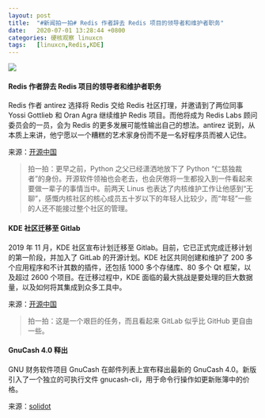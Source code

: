 ```yaml
---
layout: post
title:	"#新闻拍一拍# Redis 作者辞去 Redis 项目的领导者和维护者职务"
date:	2020-07-01 13:28:44 +0800 
categories:	硬核观察 linuxcn 
tags:	[linuxcn,Redis,KDE]
---
```



![](/Asserts/Images//attachment/album/202007/01/132811uzmacekc3mu3caac.jpg)


#### Redis 作者辞去 Redis 项目的领导者和维护者职务


Redis 作者 antirez 选择将 Redis 交给 Redis 社区打理，并邀请到了两位同事 Yossi Gottlieb 和 Oran Agra 继续维护 Redis 项目。而他将成为 Redis Labs 顾问委员会的一员，会为 Redis 的更多发展可能性输出自己的想法。antirez 说到，从本质上来讲，他宁愿以一个糟糕的艺术家身份而不是一名好程序员而被人记住。


来源：[开源中国](https://www.oschina.net/news/116838/antirez-stepped-down)



> 
> 拍一拍：更早之前，Python 之父已经潇洒地放下了 Python “仁慈独裁者”的身份。开源软件领袖也会老去，也会厌倦将一生都投入到一件看起来要做一辈子的事情当中。前两天 Linus 也表达了内核维护工作让他感到“无聊”，感慨内核社区的核心成员五十岁以下的年轻人比较少，而“年轻”一些的人还不能接过整个社区的管理。
> 
> 
> 


#### KDE 社区迁移至 Gitlab


2019 年 11 月，KDE 社区宣布计划迁移至 Gitlab。目前，它已正式完成迁移计划的第一阶段，并加入了 GitLab 的开源计划。KDE 社区共同创建和维护了 200 多个应用程序和不计其数的插件，还包括 1000 多个存储库、80 多个 Qt 框架，以及超过 2600 个项目。在迁移过程中，KDE 面临的最大挑战是要处理的巨大数据量，以及如何将其集成到众多工具中。


来源：[开源中国](https://www.oschina.net/news/116835/kde-moving-to-gitlab)



> 
> 拍一拍：这是一个艰巨的任务，而且看起来 GitLab 似乎比 GitHub 更自由一些。
> 
> 
> 


#### GnuCash 4.0 释出


GNU 财务软件项目 GnuCash 在邮件列表上宣布释出最新的 GnuCash 4.0。新版引入了一个独立的可执行文件 gnucash-cli，用于命令行操作如更新账簿中的价格。


来源：[solidot](https://www.solidot.org/story?sid=64808)
